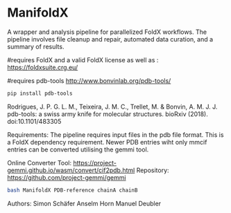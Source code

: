 # ManifoldX
A wrapper and analysis pipeline for parallelized FoldX workflows. The pipeline involves file cleanup and repair, automated data curation, and a summary of results.



#requires FoldX and a valid FoldX license as well as :
https://foldxsuite.crg.eu/

#requires pdb-tools
http://www.bonvinlab.org/pdb-tools/

```bash
pip install pdb-tools
```

Rodrigues, J. P. G. L. M., Teixeira, J. M. C., Trellet, M. & Bonvin, A. M. J. J.
pdb-tools: a swiss army knife for molecular structures. bioRxiv (2018).
doi:10.1101/483305





Requirements:
The pipeline requires input files in the pdb file format. This is a FoldX dependency requirement.
Newer PDB entries wiht only mmcif entries can be converted utilising the gemmi tool.

Online Converter Tool:
https://project-gemmi.github.io/wasm/convert/cif2pdb.html
Repository:
https://github.com/project-gemmi/gemmi


```bash
bash ManifoldX PDB-reference chainA chainB
```



Authors:
Simon Schäfer
Anselm Horn
Manuel Deubler
